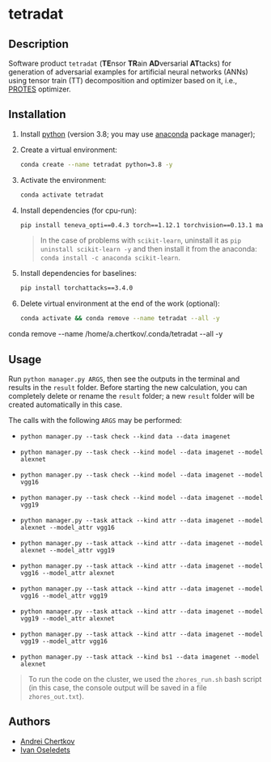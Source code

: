 # tetradat


## Description

Software product `tetradat` (**TE**nsor **TR**ain **AD**versarial **AT**tacks) for generation of adversarial examples for artificial neural networks (ANNs) using tensor train (TT) decomposition and optimizer based on it, i.e., [PROTES](https://github.com/anabatsh/PROTES) optimizer.


## Installation

1. Install [python](https://www.python.org) (version 3.8; you may use [anaconda](https://www.anaconda.com) package manager);

2. Create a virtual environment:
    ```bash
    conda create --name tetradat python=3.8 -y
    ```

3. Activate the environment:
    ```bash
    conda activate tetradat
    ```

4. Install dependencies (for cpu-run):
    ```bash
    pip install teneva_opti==0.4.3 torch==1.12.1 torchvision==0.13.1 matplotlib requests urllib3
    ```
    > In the case of problems with `scikit-learn`, uninstall it as `pip uninstall scikit-learn -y` and then install it from the anaconda: `conda install -c anaconda scikit-learn`.

5. Install dependencies for baselines:
    ```bash
    pip install torchattacks==3.4.0
    ```

6. Delete virtual environment at the end of the work (optional):
    ```bash
    conda activate && conda remove --name tetradat --all -y
    ```


conda remove --name /home/a.chertkov/.conda/tetradat --all -y

## Usage

Run `python manager.py ARGS`, then see the outputs in the terminal and results in the `result` folder. Before starting the new calculation, you can completely delete or rename the `result` folder; a new `result` folder will be created automatically in this case.

The calls with the following `ARGS` may be performed:

- `python manager.py --task check --kind data --data imagenet`

- `python manager.py --task check --kind model --data imagenet --model alexnet`

- `python manager.py --task check --kind model --data imagenet --model vgg16`

- `python manager.py --task check --kind model --data imagenet --model vgg19`

- `python manager.py --task attack --kind attr --data imagenet --model alexnet --model_attr vgg16`

- `python manager.py --task attack --kind attr --data imagenet --model alexnet --model_attr vgg19`

- `python manager.py --task attack --kind attr --data imagenet --model vgg16 --model_attr alexnet`

- `python manager.py --task attack --kind attr --data imagenet --model vgg16 --model_attr vgg19`

- `python manager.py --task attack --kind attr --data imagenet --model vgg19 --model_attr alexnet`

- `python manager.py --task attack --kind attr --data imagenet --model vgg19 --model_attr vgg16`

- `python manager.py --task attack --kind bs1 --data imagenet --model alexnet`

> To run the code on the cluster, we used the `zhores_run.sh` bash script (in this case, the console output will be saved in a file `zhores_out.txt`).


## Authors

- [Andrei Chertkov](https://github.com/AndreiChertkov)
- [Ivan Oseledets](https://github.com/oseledets)

